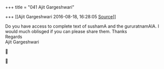+++
title = "041 Ajit Gargeshwari"

+++
[[Ajit Gargeshwari	2016-08-18, 16:28:05 [Source](https://groups.google.com/g/bvparishat/c/NPcHTRNM0Hk)]]



Do you have access to complete text of sushamA and the gururatnamAlA. I would much oblisged if you can please share them. Thanks  
Regards  
Ajit Gargeshwari  





